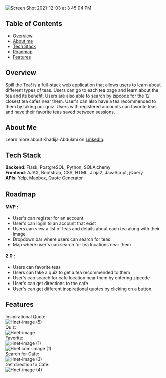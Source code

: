 ![Screen Shot 2021-12-03 at 3 45 04 PM](https://user-images.githubusercontent.com/91164157/144683358-a3e9b50c-c7f8-42b7-9b8f-bba9e5dd5112.png)

## Table of Contents 
* [Overview](#overview)
* [About me](#about-me)
* [Tech Stack](#tech-stack)
* [Roadmap](#roadmap)
* [Features](#features)

## <a name="overview"></a>Overview 

Spill the Tea! is a full-stack web application that allows users to learn about different types of teas. Users can go to each tea page and learn about the tea and its benefit. Users are also able to search by zipcode for the 12 closest tea cafes near them. User's can also have a tea recommended to them by taking our quiz. Users with registered accounts can favorite teas and have their favorite teas saved between sessions. 

## <a name="about-me"></a>About Me 
Learn more about Khadija Abdulahi on [LinkedIn](https://www.linkedin.com/in/khadijaabdulahi/).

## <a name="tech-stack"></a>Tech Stack 

**Backend**:  Flask, PostgreSQL, Python, SQLAlchemy <br/>
**Frontend**:  AJAX, Bootstrap, CSS, HTML, Jinja2, JavaScript, jQuery <br/>
**APIs**:  Yelp, Mapbox, Quote Generator 

## <a name="roadmap"></a>Roadmap

#### MVP :

- User's can register for an account
- User's can login to an account that exist 
- Users can view a list of teas and details about each tea along with their image
- Dropdown bar where users can search for teas 
- Map where user's can search for tea locations near them 

#### 2.0  : 

- Users can favorite teas
- Users can take a quiz to get a tea recommended to them
- User's can search for cafe location near them by entering zipcode
- User's can get directions to the cafe 
- User's can get different inspirational quotes by clicking on a button. 


## <a name="features"></a>Features
Insipirational Quote: <br>
![Hnet-image (5)](https://user-images.githubusercontent.com/91164157/144726588-393f233e-2a08-4835-81e3-4ddcca1a8f26.gif) <br>
Quiz: <br>
![Hnet-image](https://user-images.githubusercontent.com/91164157/144725920-604db10f-da5c-4c98-a185-1bce5956805a.gif) <br>
Favorite: <br>
![Hnet-image (1)](https://user-images.githubusercontent.com/91164157/144726221-c3605a13-4d52-4d46-9654-be63f49f1d34.gif) <br>
![Hnet com-image (1)](https://user-images.githubusercontent.com/91164157/144726798-d829bc26-3481-4e59-b3ca-c0b75f929cba.gif) <br>
Search for Cafe: <br>
![Hnet-image (3)](https://user-images.githubusercontent.com/91164157/144726380-53936e31-b629-47ac-99bb-6ebb4e7f773a.gif) <br> 
Get direction to Cafe: <br>
![Hnet-image (4)](https://user-images.githubusercontent.com/91164157/144726477-201895bd-1308-4feb-b6ab-05ff47f7e1f0.gif)<br>

